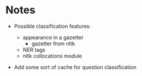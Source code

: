Notes
=====

* Possible classification features:
  * appearance in a gazetter
    * gazetter from nltk
  * NER tags
  * nltk collocations module


* Add some sort of cache for question classification

